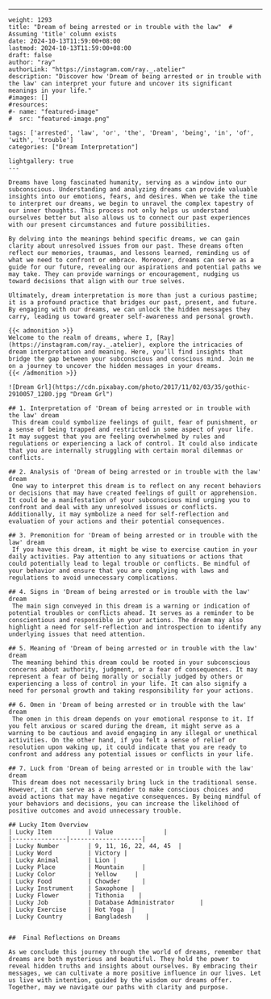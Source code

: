 ---
    weight: 1293
    title: "Dream of being arrested or in trouble with the law"  # Assuming 'title' column exists
    date: 2024-10-13T11:59:00+08:00
    lastmod: 2024-10-13T11:59:00+08:00
    draft: false
    author: "ray"
    authorLink: "https://instagram.com/ray._.atelier"
    description: "Discover how 'Dream of being arrested or in trouble with the law' can interpret your future and uncover its significant meanings in your life."
    #images: []
    #resources:
    #- name: "featured-image"
    #  src: "featured-image.png"
    
    tags: ['arrested', 'law', 'or', 'the', 'Dream', 'being', 'in', 'of', 'with', 'trouble']
    categories: ["Dream Interpretation"]
    
    lightgallery: true
    ---
    
    Dreams have long fascinated humanity, serving as a window into our subconscious. Understanding and analyzing dreams can provide valuable insights into our emotions, fears, and desires. When we take the time to interpret our dreams, we begin to unravel the complex tapestry of our inner thoughts. This process not only helps us understand ourselves better but also allows us to connect our past experiences with our present circumstances and future possibilities.
    
    By delving into the meanings behind specific dreams, we can gain clarity about unresolved issues from our past. These dreams often reflect our memories, traumas, and lessons learned, reminding us of what we need to confront or embrace. Moreover, dreams can serve as a guide for our future, revealing our aspirations and potential paths we may take. They can provide warnings or encouragement, nudging us toward decisions that align with our true selves.
    
    Ultimately, dream interpretation is more than just a curious pastime; it is a profound practice that bridges our past, present, and future. By engaging with our dreams, we can unlock the hidden messages they carry, leading us toward greater self-awareness and personal growth.
    
    {{< admonition >}}
    Welcome to the realm of dreams, where I, [Ray](https://instagram.com/ray._.atelier), explore the intricacies of dream interpretation and meaning. Here, you’ll find insights that bridge the gap between your subconscious and conscious mind. Join me on a journey to uncover the hidden messages in your dreams.
    {{< /admonition >}}
    
    ![Dream Grl](https://cdn.pixabay.com/photo/2017/11/02/03/35/gothic-2910057_1280.jpg "Dream Grl")
    
    ## 1. Interpretation of 'Dream of being arrested or in trouble with the law' dream
     This dream could symbolize feelings of guilt, fear of punishment, or a sense of being trapped and restricted in some aspect of your life. It may suggest that you are feeling overwhelmed by rules and regulations or experiencing a lack of control. It could also indicate that you are internally struggling with certain moral dilemmas or conflicts.
    
    ## 2. Analysis of 'Dream of being arrested or in trouble with the law' dream
     One way to interpret this dream is to reflect on any recent behaviors or decisions that may have created feelings of guilt or apprehension. It could be a manifestation of your subconscious mind urging you to confront and deal with any unresolved issues or conflicts. Additionally, it may symbolize a need for self-reflection and evaluation of your actions and their potential consequences.
    
    ## 3. Premonition for 'Dream of being arrested or in trouble with the law' dream
     If you have this dream, it might be wise to exercise caution in your daily activities. Pay attention to any situations or actions that could potentially lead to legal trouble or conflicts. Be mindful of your behavior and ensure that you are complying with laws and regulations to avoid unnecessary complications.
    
    ## 4. Signs in 'Dream of being arrested or in trouble with the law' dream
     The main sign conveyed in this dream is a warning or indication of potential troubles or conflicts ahead. It serves as a reminder to be conscientious and responsible in your actions. The dream may also highlight a need for self-reflection and introspection to identify any underlying issues that need attention.
    
    ## 5. Meaning of 'Dream of being arrested or in trouble with the law' dream
     The meaning behind this dream could be rooted in your subconscious concerns about authority, judgment, or a fear of consequences. It may represent a fear of being morally or socially judged by others or experiencing a loss of control in your life. It can also signify a need for personal growth and taking responsibility for your actions.
    
    ## 6. Omen in 'Dream of being arrested or in trouble with the law' dream
     The omen in this dream depends on your emotional response to it. If you felt anxious or scared during the dream, it might serve as a warning to be cautious and avoid engaging in any illegal or unethical activities. On the other hand, if you felt a sense of relief or resolution upon waking up, it could indicate that you are ready to confront and address any potential issues or conflicts in your life.
    
    ## 7. Luck from 'Dream of being arrested or in trouble with the law' dream
     This dream does not necessarily bring luck in the traditional sense. However, it can serve as a reminder to make conscious choices and avoid actions that may have negative consequences. By being mindful of your behaviors and decisions, you can increase the likelihood of positive outcomes and avoid unnecessary trouble.
    
    ## Lucky Item Overview
    | Lucky Item          | Value              |
    |---------------|--------------------|
    | Lucky Number        | 9, 11, 16, 22, 44, 45  |
    | Lucky Word          | Victory |
    | Lucky Animal        | Lion |
    | Lucky Place         | Mountain     |
    | Lucky Color         | Yellow     |
    | Lucky Food          | Chowder      |
    | Lucky Instrument    | Saxophone |
    | Lucky Flower        | Tithonia    |
    | Lucky Job           | Database Administrator       |
    | Lucky Exercise      | Hot Yoga  |
    | Lucky Country       | Bangladesh    |
    
    
    ##  Final Reflections on Dreams
    
    As we conclude this journey through the world of dreams, remember that dreams are both mysterious and beautiful. They hold the power to reveal hidden truths and insights about ourselves. By embracing their messages, we can cultivate a more positive influence in our lives. Let us live with intention, guided by the wisdom our dreams offer. Together, may we navigate our paths with clarity and purpose.
    